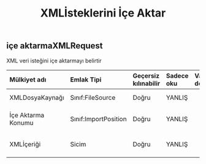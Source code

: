 ﻿---
title: XMLİsteklerini İçe Aktar
second_title: Aspose.Cells Cloud Documen
type: docs
url: /tr/specification/model/importxmlrequest/
description: "Aspose.Cells Bulut modeli spesifikasyonu: ImportXMLRequest. Açma, oluşturma, düzenleme, bölme, birleştirme, karşılaştırma ve dönüştürme gibi özelliklerle Excel ve diğer elektronik tablo belgelerini zahmetsizce yönetin"
weight: 50
---
## **içe aktarmaXMLRequest**

 XML veri isteğini içe aktarmayı belirtir

| Mülkiyet adı| Emlak Tipi| Geçersiz kılınabilir| Sadece oku| Varsayılan değer| Tanım|
|:- |:- |:- |:- |:- |:- |
| XMLDosyaKaynağı| Sınıf:FileSource| Doğru| YANLIŞ|| XML dosya kaynağı|
| İçe Aktarma Konumu| Sınıf:ImportPosition| Doğru| YANLIŞ|| Konum açıklamasını içe aktarın.|
| XMLİçeriği| Sicim| Doğru| YANLIŞ|| Base64String varsayılanı null|

